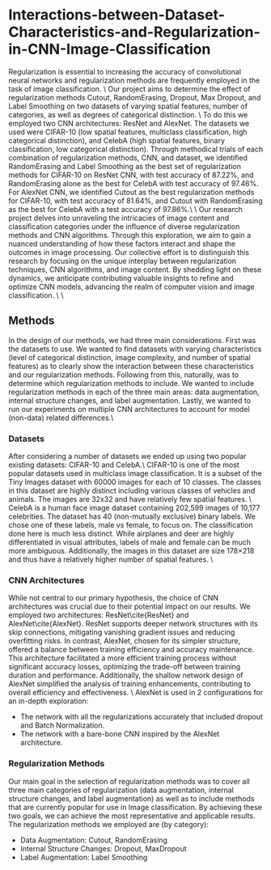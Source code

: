 # Interactions-between-Dataset-Characteristics-and-Regularization-in-CNN-Image-Classification

Regularization is essential to increasing the accuracy of convolutional neural networks and regularization methods are frequently employed in the task of image classification. \\
Our project aims to determine the effect of regularization methods Cutout, RandomErasing, Dropout, Max Dropout, and Label Smoothing on two datasets of varying spatial features, number of categories, as well as degrees of categorical distinction. \\
To do this we employed two CNN architectures: ResNet and AlexNet. The datasets we used were CIFAR-10 (low spatial features, multiclass classification, high categorical distinction), and CelebA (high spatial features, binary classification, low categorical distinction). Through methodical trials of each combination of regularization methods, CNN, and dataset, we identified RandomErasing and Label Smoothing as the best set of regularization methods for CIFAR-10 on ResNet CNN, with test accuracy of 87.22%, and RandomErasing alone as the best for CelebA with test accuracy of 97.46%. For AlexNet CNN, we identified Cutout as the best regularization methods for CIFAR-10, with test accuracy of 81.64%, and Cutout with RandomErasing as the best for CelebA with a test accuracy of 97.86%.\\
\\
Our research project delves into unraveling the intricacies of image content and classification categories under the influence of diverse regularization methods and CNN algorithms. Through this exploration, we aim to gain a nuanced understanding of how these factors interact and shape the outcomes in image processing. Our collective effort is to distinguish this research by focusing on the unique interplay between regularization techniques, CNN algorithms, and image content. By shedding light on these dynamics, we anticipate contributing valuable insights to refine and optimize CNN models, advancing the realm of computer vision and image classification. \\
\\
## Methods
In the design of our methods, we had three main considerations. First was the datasets to use. We wanted to find datasets with varying characteristics (level of categorical distinction, image complexity, and number of spatial features) as to clearly show the interaction between these characteristics and our regularization methods. Following from this, naturally, was to determine which regularization methods to include. We wanted to include regularization methods in each of the three main areas: data augmentation, internal structure changes, and label augmentation. Lastly, we wanted to run our experiments on multiple CNN architectures to account for model (non-data) related differences.\\

### Datasets
After considering a number of datasets we ended up using two popular existing datasets: CIFAR-10 and CelebA.\\
CIFAR-10 is one of the most popular datasets used in multiclass image classification. It is a subset of the Tiny Images dataset with 60000 images for each of 10 classes. The classes in this dataset are highly distinct including various classes of vehicles and animals. The images are 32x32 and have relatively few spatial features.  \\
CelebA is a human face image dataset containing 202,599 images of 10,177 celebrities. The dataset has 40 (non-mutually exclusive) binary labels. We chose one of these labels, male vs female, to focus on. The classification done here is much less distinct. While airplanes and deer are highly differentiated in visual attributes, labels of male and female can be much more ambiguous. Additionally, the images in this dataset are size 178×218 and thus have a relatively higher number of spatial features. \\

### CNN Architectures
While not central to our primary hypothesis, the choice of CNN architectures was crucial due to their potential impact on our results. We employed two architectures: ResNet\cite{ResNet} and AlexNet\cite{AlexNet}. ResNet supports deeper network structures with its skip connections, mitigating vanishing gradient issues and reducing overfitting risks. In contrast, AlexNet, chosen for its simpler structure, offered a balance between training efficiency and accuracy maintenance. This architecture facilitated a more efficient training process without significant accuracy losses, optimizing the trade-off between training duration and performance. Additionally, the shallow network design of AlexNet simplified the analysis of training enhancements, contributing to overall efficiency and effectiveness. \\
AlexNet is used in 2 configurations for an in-depth exploration: 
- The network with all the regularizations accurately that included dropout and Batch Normalization.
- The network with a bare-bone CNN inspired by the AlexNet architecture.

### Regularization Methods
Our main goal in the selection of regularization methods was to cover all three main categories of regularization (data augmentation, internal structure changes, and label augmentation) as well as to include methods that are currently popular for use in Image classification. By achieving these two goals, we can achieve the most representative and applicable results. The regularization methods we employed are (by category):
- Data Augmentation: Cutout, RandomErasing
- Internal Structure Changes: Dropout, MaxDropout 
- Label Augmentation: Label Smoothing


